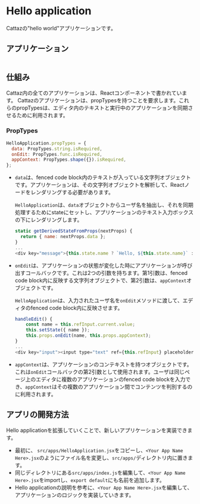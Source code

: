 # Hello application

Cattazの"hello world"アプリケーションです。

## アプリケーション

```hello
```

## 仕組み

Cattaz内の全てのアプリケーションは、Reactコンポーネントで書かれています。
Cattazのアプリケーションは、propTypesを持つことを要求します。これらのpropTypesは、エディタ内のテキストと実行中のアプリケーションを同期させるために利用されます。

### PropTypes

```js
HelloApplication.propTypes = {
  data: PropTypes.string.isRequired,
  onEdit: PropTypes.func.isRequired,
  appContext: PropTypes.shape({}).isRequired,
};
```

* `data`は、fenced code block内のテキストが入っている文字列オブジェクトです。アプリケーションは、その文字列オブジェクトを解析して、Reactノードをレンダリングする必要があります。

  `HelloApplication`は、`data`オブジェクトからユーザ名を抽出し、それを同期処理するためにstateにセットし、アプリケーションのテキスト入力ボックスの下にレンダリングします。

  ```js
  static getDerivedStateFromProps(nextProps) {
    return { name: nextProps.data };
  }
  ...
  <div key="message">{this.state.name ? `Hello, ${this.state.name}` : 'Input your name'}</div>
  ```

* `onEdit`は、アプリケーションの状態が変化した時にアプリケーションが呼び出すコールバックです。これは2つの引数を持ちます。第1引数は、fenced code block内に反映する文字列オブジェクトで、第2引数は、`appContext`オブジェクトです。

  `HelloApplication`は、入力されたユーザ名を`onEdit`メソッドに渡して、エディタのfenced code block内に反映させます。

  ```js
  handleEdit() {
      const name = this.refInput.current.value;
      this.setState({ name });
      this.props.onEdit(name, this.props.appContext);
  }
  ...
  <div key="input"><input type="text" ref={this.refInput} placeholder="name" value={this.state.name} onChange={this.handleEdit} /></div>
  ```

* `appContext`は、アプリケーションのコンテキストを持つオブジェクトです。これは`onEdit`コールバックの第2引数として使用されます。ユーザは同じページ上のエディタに複数のアプリケーションのfenced code blockを入力でき、`appContext`はその複数のアプリケーション間でコンテンツを判別するのに利用されます。

## アプリの開発方法

Hello applicationを拡張していくことで、新しいアプリケーションを実装できます。

* 最初に、 `src/apps/HelloApplication.jsx`をコピーし、`<Your App Name Here>.jsx`のようにファイル名を変更し、`src/apps/`ディレクトリ内に置きます。
* 同じディレクトリにある`src/apps/index.js`を編集して、`<Your App Name Here>.jsx`をimportし、`export default`にも名前を追加します。
* Hello applicationの説明を参考に、`<Your App Name Here>.jsx`を編集して、アプリケーションのロジックを実装していきます。
